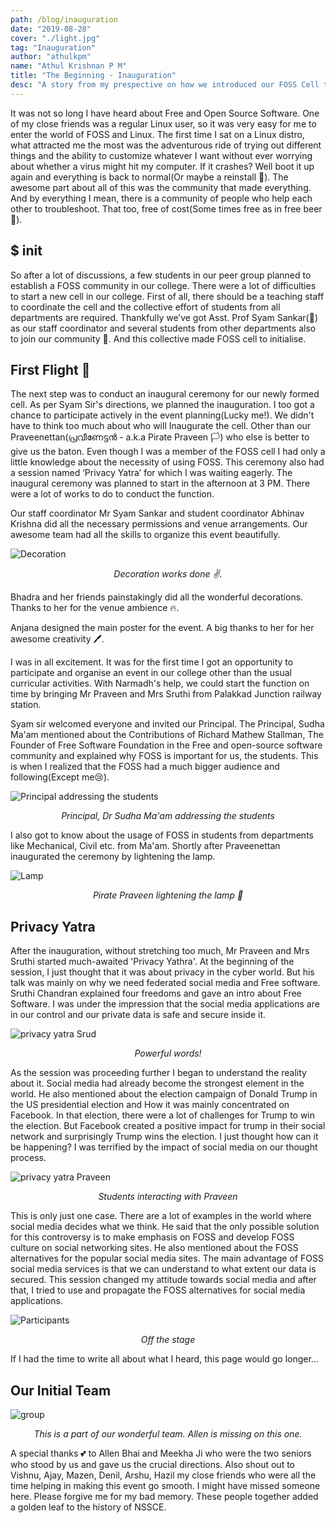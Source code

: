 ```yaml
---
path: /blog/inauguration
date: "2019-08-28"
cover: "./light.jpg"
tag: "Inauguration"
author: "athulkpm"
name: "Athul Krishnan P M"
title: "The Beginning - Inauguration"
desc: "A story from my prespective on how we introduced our FOSS Cell to the world"
---
```



It was not so long I have heard about Free and Open Source Software. One of my close friends was a regular Linux user, so it was very easy for me to enter the world of FOSS and Linux. The first time I sat on a Linux distro, what attracted me the most was the adventurous ride of trying out different things and the ability to customize whatever I want without ever worrying about whether a virus might hit my computer. If it crashes? Well boot it up again and everything is back to normal(Or maybe a reinstall 🤭). The awesome part about all of this was the community that made everything. And by everything I mean, there is a community of people who help each other to troubleshoot. That too, free of cost(Some times free as in free beer 🍺).

## $ init
 
So after a lot of discussions, a few students in our peer group planned to establish a FOSS community in our college. There were a lot of difficulties to start a new cell in our college. First of all, there should be a teaching staff to coordinate the cell and the collective effort of students from all departments are required. Thankfully we’ve got Asst. Prof Syam Sankar(🥰) as our staff coordinator and several students from other departments also to join our community 💪. And this collective made FOSS cell to initialise.



## First Flight 🐥

The next step was to conduct an inaugural ceremony for our newly formed cell. As per Syam Sir's directions, we planned the inauguration. I too got a chance to participate actively in the event planning(Lucky me!).
We didn't have to think too much about who will Inaugurate the cell. 
Other than our Praveenettan(പ്രവീണേട്ടൻ - a.k.a Pirate Praveen 🏳️) who else is better to give us the baton. 
Even though I was a member of the FOSS cell I had only a little knowledge about the necessity of using FOSS. This ceremony also had a  session named ‘Privacy Yatra’  for which I was waiting eagerly. The inaugural ceremony was planned to start in the afternoon at 3 PM. There were a lot of works to do to conduct the function.

Our staff coordinator Mr Syam Sankar and student coordinator Abhinav Krishna did all the necessary permissions and venue arrangements. Our awesome team had all the skills to organize this event beautifully. 


![Decoration](./decoration.jpg "Decoration works done")
<p style="text-align: center"><em>Decoration works done ✌️.</em></p>

Bhadra and her friends painstakingly did all the wonderful decorations. Thanks to her for the venue ambience 🔥.


Anjana designed the main poster for the event. A big thanks to her for her awesome creativity 🖊️.

I was in all excitement. It was for the first time I got an opportunity to participate and organise an event in our college other than the usual curricular activities. 
With Narmadh's help, we could start the function on time by bringing Mr Praveen and Mrs Sruthi from Palakkad Junction railway station.

Syam sir welcomed everyone and invited our Principal. The Principal, Sudha Ma'am mentioned about the Contributions of Richard Mathew Stallman, The Founder of Free Software Foundation in the Free and open-source software community and explained why FOSS is important for us, the students. This is when I realized that the FOSS had a much bigger audience and following(Except me😢).

![Principal addressing the students](./principal.jpg)
<p style="text-align: center"><em>Principal, Dr Sudha Ma'am addressing the students</em></p>

I also got to know about the usage of FOSS in students from departments like Mechanical, Civil etc. from Ma'am. Shortly after 
Praveenettan inaugurated the ceremony by lightening the lamp. 

![Lamp](./light.jpg)
<p style="text-align: center"><em>Pirate Praveen lightening the lamp 🎉</em></p>

## Privacy Yatra

After the inauguration, without stretching too much, Mr Praveen and Mrs Sruthi started much-awaited 'Privacy Yathra'. At the beginning of the session, I just thought that it was about privacy in the cyber world. But his talk was mainly on why we need federated social media and Free software. Sruthi Chandran explained four freedoms and gave an intro about Free Software. I was under the impression that the social media applications are in our control and our private data is safe and secure inside it.

![privacy yatra Srud](./s.jpg)
<p style="text-align: center"><em>Powerful words!</em></p>

As the session was proceeding further I began to understand the reality about it. Social media had already become the strongest element in the world. He also mentioned about the election campaign of Donald Trump in the US presidential election and How it was mainly concentrated on Facebook. In that election, there were a lot of challenges for Trump to win the election. But Facebook created a positive impact for trump in their social network and surprisingly Trump wins the election. I just thought how can it be happening? I was terrified by the impact of social media on our thought process.

![privacy yatra Praveen](./praveenettan.jpg)
<p style="text-align: center"><em>Students interacting with Praveen</em></p>

This is only just one case. There are a lot of examples in the world where social media decides what we think. He said that the only possible solution for this controversy is to make emphasis on FOSS and develop FOSS culture on social networking sites. He also mentioned about the FOSS alternatives for the popular social media sites. The main advantage of FOSS social media services is that we can understand to what extent our data is secured. This session changed my attitude towards social media and after that, I tried to use and propagate the FOSS alternatives for social media applications. 

![Participants](./students.jpg)
<p style="text-align: center"><em>Off the stage</em></p>


If I had the time to write all about what I heard, this page would go longer...

## Our Initial Team

![group](./group.JPG)
<p style="text-align: center"><em>This is a part of our wonderful team. Allen is missing on this one.</em></p>

A special thanks 💕 to Allen Bhai and Meekha Ji who were the two seniors who stood by us and gave us the crucial directions. Also shout out to Vishnu, Ajay, Mazen, Denil, Arshu, Hazil my close friends who were all the time helping in making this event go smooth. I might have missed someone here. Please forgive me for my bad memory. 
These people together added a golden leaf to the history of NSSCE.
